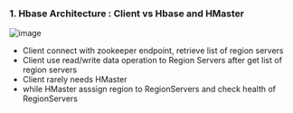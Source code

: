 ### 1. Hbase Architecture : Client vs Hbase and HMaster

![image](https://user-images.githubusercontent.com/3434274/166670029-e0b3cd3b-a61f-4ecb-b16d-6459578bc7ab.png)

- Client connect with zookeeper endpoint, retrieve list of region servers
- Client use read/write data operation to Region Servers after get list of region servers
- Client rarely needs HMaster
- while HMaster asssign region to RegionServers and check health of RegionServers 
